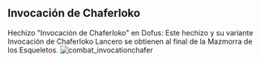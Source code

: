 ## Invocación de Chaferloko
Hechizo "Invocación de Chaferloko" en Dofus: Este hechizo y su variante Invocación de Chaferloko Lancero se obtienen al final de la Mazmorra de los Esqueletos.
![combat_invocationchafer](https://media.discordapp.net/attachments/1107006154426560682/1107008006119501834/combat_invocationchafer-64x64.png)